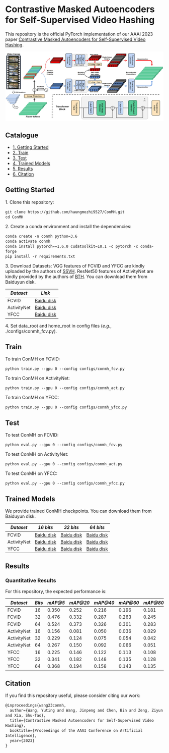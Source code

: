 # Contrastive Masked Autoencoders for Self-Supervised Video Hashing

This repository is the official PyTorch implementation of our AAAI 2023 paper [Contrastive Masked Autoencoders for Self-Supervised Video Hashing](https://ojs.aaai.org/index.php/AAAI/article/view/25373).

![](figures/overview.jpg)


## Catalogue <br> 
* [1. Getting Started](#getting-started)
* [2. Train](#train)
* [3. Test](#test)
* [4. Trained Models](#trained-models)
* [5. Results](#results)
* [6. Citation](#citation)



## Getting Started

1\. Clone this repository:
```
git clone https://github.com/haungmozhi9527/ConMH.git
cd ConMH
```

2\. Create a conda environment and install the dependencies:
```
conda create -n conmh python=3.6
conda activate conmh
conda install pytorch==1.6.0 cudatoolkit=10.1 -c pytorch -c conda-forge
pip install -r requirements.txt
```

3\. Download Datasets: VGG features of FCVID and YFCC are kindly uploaded by the authors of [SSVH]. ResNet50 features of ActivityNet are kindly provided by the authors of [BTH]. You can download them from Baiduyun disk. 

| *Dataset* | *Link* |
| ---- | ---- |
| FCVID | [Baidu disk](https://pan.baidu.com/s/1v0qo4PtiZgFB9iLmj3sJIg?pwd=0000) |
| ActivityNet | [Baidu disk](https://pan.baidu.com/s/1cDJ0-6T2-AOeLgp5rBihfA?pwd=0000) |
| YFCC | [Baidu disk](https://pan.baidu.com/s/1jpqcRRFdiemGvlPpukxJ6Q?pwd=0000) |

4\. Set data_root and home_root in config files (*e.g.*, ./configs/conmh_fcv.py).

## Train

To train ConMH on FCVID:
```
python train.py --gpu 0 --config configs/conmh_fcv.py
```

To train ConMH on ActivityNet:
```
python train.py --gpu 0 --config configs/conmh_act.py
```

To train ConMH on YFCC:
```
python train.py --gpu 0 --config configs/conmh_yfcc.py
```

## Test

To test ConMH on FCVID:
```
python eval.py --gpu 0 --config configs/conmh_fcv.py
```

To test ConMH on ActivityNet:
```
python eval.py --gpu 0 --config configs/conmh_act.py
```

To test ConMH on YFCC:
```
python eval.py --gpu 0 --config configs/conmh_yfcc.py
```

## Trained Models

We provide trained ConMH checkpoints. You can download them from Baiduyun disk.

| *Dataset* | *16 bits* | *32 bits* | *64 bits* |
| ---- | ---- | ---- | ---- |
| FCVID | [Baidu disk](https://pan.baidu.com/s/1sHoQ1iZCL0DmxxLCOH-BnQ?pwd=0000) | [Baidu disk](https://pan.baidu.com/s/1rF2Pbudz7PEJNbF6pcAqag?pwd=0000) | [Baidu disk](https://pan.baidu.com/s/1EbH9pZGGahDjCiv_d20C3g?pwd=0000) |
| ActivityNet | [Baidu disk](https://pan.baidu.com/s/1nxjOd2OvT3Q08P7UPo5XIQ?pwd=0000) | [Baidu disk](https://pan.baidu.com/s/1uVDjJDl0VeWwxHlS6rY7PA?pwd=0000) | [Baidu disk](https://pan.baidu.com/s/1gBpY5iOVciJZe-J8zgrtNg?pwd=0000) |
| YFCC | [Baidu disk](https://pan.baidu.com/s/1RH6e0-AClX0KK9Nzdvx5OA?pwd=0000) | [Baidu disk](https://pan.baidu.com/s/1WVeSI8jUb7L3inqGDwmvMw?pwd=0000) | [Baidu disk](https://pan.baidu.com/s/1UBSE_CDwesa8L5u3OS5S0Q?pwd=0000) |

## Results

### Quantitative Results

For this repository, the expected performance is:

| *Dataset* | *Bits* | *mAP@5* | *mAP@20* | *mAP@40* | *mAP@60* | *mAP@80* | *mAP@100* |
| ---- | ---- | ---- | ---- | ---- | ---- | ---- | ---- |
| FCVID | 16 | 0.350 | 0.252 | 0.216 | 0.196 | 0.181 | 0.169 |
| FCVID | 32 | 0.476 | 0.332 | 0.287 | 0.263 | 0.245 | 0.230 |
| FCVID | 64 | 0.524 | 0.373 | 0.326 | 0.301 | 0.283 | 0.267 |
| ActivityNet | 16 | 0.156 | 0.081 | 0.050 | 0.036 | 0.029 | 0.024 |
| ActivityNet | 32 | 0.229 | 0.124 | 0.075 | 0.054 | 0.042 | 0.035 |
| ActivityNet | 64 | 0.267 | 0.150 | 0.092 | 0.066 | 0.051 | 0.042 |
| YFCC | 16 | 0.225 | 0.146 | 0.122 | 0.113 | 0.108 | 0.104 |
| YFCC | 32 | 0.341 | 0.182 | 0.148 | 0.135 | 0.128 | 0.123 |
| YFCC | 64 | 0.368 | 0.194 | 0.158 | 0.143 | 0.135 | 0.130 |

## Citation

If you find this repository useful, please consider citing our work:

```
@inproceedings{wang23conmh,
  author={Wang, Yuting and Wang, Jinpeng and Chen, Bin and Zeng, Ziyun and Xia, Shu-Tao},
  title={Contrastive Masked Autoencoders for Self-Supervised Video Hashing},
  booktitle={Proceedings of the AAAI Conference on Artificial Intelligence},
  year={2023}
}
```

[SSVH]:https://github.com/lixiangpengcs/Self-Supervised-Video-Hashing

[BTH]:https://github.com/Lily1994/BTH



